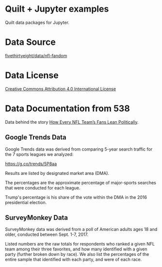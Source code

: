 # Quilt + Jupyter examples
Quilt data packages for Jupyter.

# Data Source
[fivethirtyeight/data/nfl-fandom](https://github.com/fivethirtyeight/data/tree/master/nfl-fandom)

# Data License
[Creative Commons Attribution 4.0 International License](http://creativecommons.org/licenses/by/4.0/)

# Data Documentation from 538

Data behind the story [How Every NFL Team’s Fans Lean Politically](https://fivethirtyeight.com/features/how-every-nfl-teams-fans-lean-politically).

## Google Trends Data
Google Trends data was derived from comparing 5-year search traffic for the 7 sports leagues we analyzed:

https://g.co/trends/5P8aa

Results are listed by designated market area (DMA).

The percentages are the approximate percentage of major-sports searches that were conducted for each league.

Trump's percentage is his share of the vote within the DMA in the 2016 presidential election.

## SurveyMonkey Data

SurveyMonkey data was derived from a poll of American adults ages 18 and older, conducted between Sept. 1-7, 2017.

Listed numbers are the raw totals for respondents who ranked a given NFL team among their three favorites, and how many identified with a given party (further broken down by race). We also list the percentages of the entire sample that identified with each party, and were of each race.
